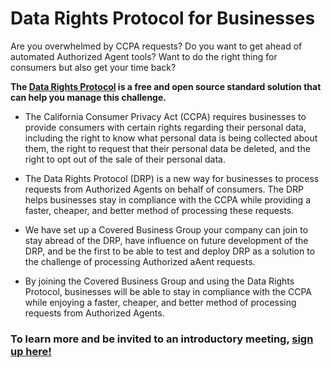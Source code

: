 # Data Rights Protocol for Businesses

Are you overwhelmed by CCPA requests?  Do you want to get ahead of automated Authorized Agent tools?  Want to do the right thing for consumers but also get your time back? 

**The [Data Rights Protocol](https://datarightsprotocol.org) is a free and open source standard solution that can help you manage this challenge.**

* The California Consumer Privacy Act (CCPA) requires businesses to provide consumers with certain rights regarding their personal data, including the right to know what personal data is being collected about them, the right to request that their personal data be deleted, and the right to opt out of the sale of their personal data.

* The Data Rights Protocol (DRP) is a new way for businesses to process requests from Authorized Agents on behalf of consumers. The DRP helps businesses stay in compliance with the CCPA while providing a faster, cheaper, and better method of processing these requests.

* We have set up a Covered Business Group your company can join to stay abread of the DRP, have influence on future development of the DRP, and be the first to be able to test and deploy DRP as a solution to the challenge of processing Authorized aAent requests.

* By joining the Covered Business Group and using the Data Rights Protocol, businesses will be able to stay in compliance with the CCPA while enjoying a faster, cheaper, and better method of processing requests from Authorized Agents.

### To learn more and be invited to an introductory meeting, [sign up here!](https://docs.google.com/forms/d/e/1FAIpQLSf0AhP7fr4xpOh-qtDggpsQzwySprXJVeV4zsg_iq64OxXC4A/viewform?usp=send_form)

